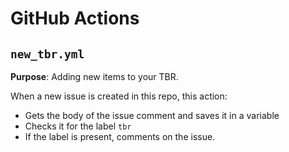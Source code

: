 # GitHub Actions 

## `new_tbr.yml`

**Purpose**: Adding new items to your TBR. 

When a new issue is created in this repo, this action: 

- Gets the body of the issue comment and saves it in a variable 
- Checks it for the label `tbr`
- If the label is present, comments on the issue. 
